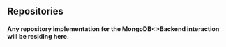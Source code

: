 ## Repositories
#### Any repository implementation for the MongoDB<>Backend interaction will be residing here.